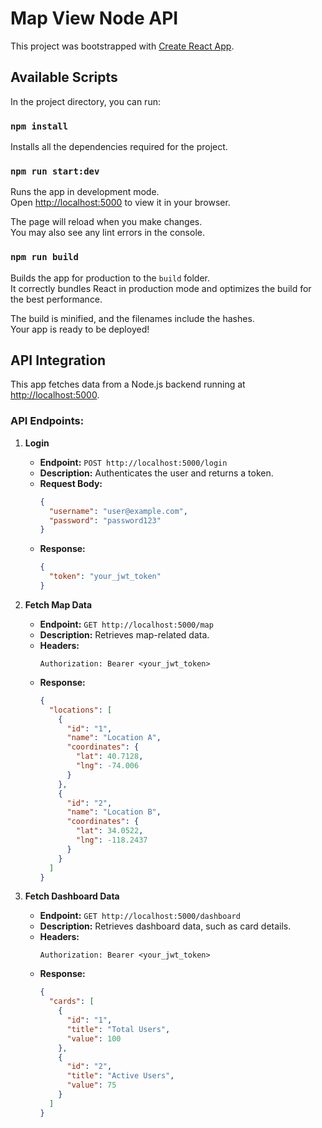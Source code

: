 # Map View Node API

This project was bootstrapped with [Create React App](https://github.com/facebook/create-react-app).

## Available Scripts

In the project directory, you can run:

### `npm install`

Installs all the dependencies required for the project.

### `npm run start:dev`

Runs the app in development mode.  
Open [http://localhost:5000](http://localhost:5000) to view it in your browser.

The page will reload when you make changes.  
You may also see any lint errors in the console.

### `npm run build`

Builds the app for production to the `build` folder.  
It correctly bundles React in production mode and optimizes the build for the best performance.

The build is minified, and the filenames include the hashes.  
Your app is ready to be deployed!

## API Integration

This app fetches data from a Node.js backend running at [http://localhost:5000](http://localhost:5000).

### API Endpoints:

1. **Login**

   - **Endpoint:** `POST http://localhost:5000/login`
   - **Description:** Authenticates the user and returns a token.
   - **Request Body:**
     ```json
     {
       "username": "user@example.com",
       "password": "password123"
     }
     ```
   - **Response:**
     ```json
     {
       "token": "your_jwt_token"
     }
     ```

2. **Fetch Map Data**

   - **Endpoint:** `GET http://localhost:5000/map`
   - **Description:** Retrieves map-related data.
   - **Headers:**
     ```plaintext
     Authorization: Bearer <your_jwt_token>
     ```
   - **Response:**
     ```json
     {
       "locations": [
         {
           "id": "1",
           "name": "Location A",
           "coordinates": {
             "lat": 40.7128,
             "lng": -74.006
           }
         },
         {
           "id": "2",
           "name": "Location B",
           "coordinates": {
             "lat": 34.0522,
             "lng": -118.2437
           }
         }
       ]
     }
     ```

3. **Fetch Dashboard Data**
   - **Endpoint:** `GET http://localhost:5000/dashboard`
   - **Description:** Retrieves dashboard data, such as card details.
   - **Headers:**
     ```plaintext
     Authorization: Bearer <your_jwt_token>
     ```
   - **Response:**
     ```json
     {
       "cards": [
         {
           "id": "1",
           "title": "Total Users",
           "value": 100
         },
         {
           "id": "2",
           "title": "Active Users",
           "value": 75
         }
       ]
     }
     ```
